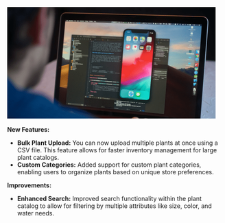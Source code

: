 <Frame>
<img src="../docs/assets/trade.png" />
</Frame>

**New Features:**
- **Bulk Plant Upload:** You can now upload multiple plants at once using a CSV file. This feature allows for faster inventory management for large plant catalogs.
- **Custom Categories:** Added support for custom plant categories, enabling users to organize plants based on unique store preferences.
  
**Improvements:**
- **Enhanced Search:** Improved search functionality within the plant catalog to allow for filtering by multiple attributes like size, color, and water needs.

